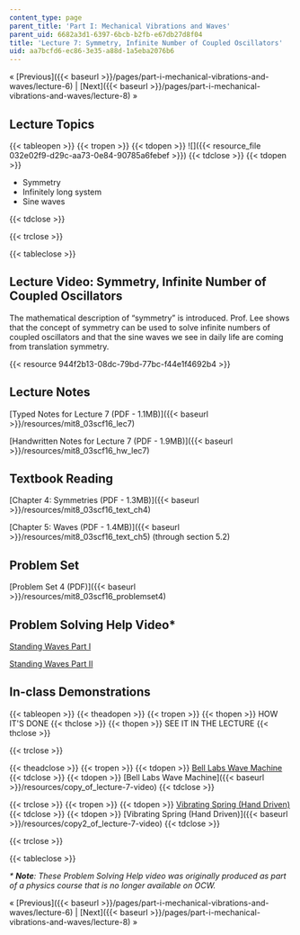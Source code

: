 ```yaml
---
content_type: page
parent_title: 'Part I: Mechanical Vibrations and Waves'
parent_uid: 6682a3d1-6397-6bcb-b2fb-e67db27d8f04
title: 'Lecture 7: Symmetry, Infinite Number of Coupled Oscillators'
uid: aa7bcfd6-ec86-3e35-a88d-1a5eba2076b6
---
```


« [Previous]({{< baseurl >}}/pages/part-i-mechanical-vibrations-and-waves/lecture-6) | [Next]({{< baseurl >}}/pages/part-i-mechanical-vibrations-and-waves/lecture-8) »

Lecture Topics
--------------

{{< tableopen >}}
{{< tropen >}}
{{< tdopen >}}
![]({{< resource_file 032e02f9-d29c-aa73-0e84-90785a6febef >}})
{{< tdclose >}}
{{< tdopen >}}


*   Symmetry
*   Infinitely long system
*   Sine waves


{{< tdclose >}}

{{< trclose >}}

{{< tableclose >}}

Lecture Video: Symmetry, Infinite Number of Coupled Oscillators
---------------------------------------------------------------

The mathematical description of “symmetry” is introduced. Prof. Lee shows that the concept of symmetry can be used to solve infinite numbers of coupled oscillators and that the sine waves we see in daily life are coming from translation symmetry.

{{< resource 944f2b13-08dc-79bd-77bc-f44e1f4692b4 >}}

Lecture Notes
-------------

[Typed Notes for Lecture 7 (PDF - 1.1MB)]({{< baseurl >}}/resources/mit8_03scf16_lec7)

[Handwritten Notes for Lecture 7 (PDF - 1.9MB)]({{< baseurl >}}/resources/mit8_03scf16_hw_lec7)

Textbook Reading
----------------

[Chapter 4: Symmetries (PDF - 1.3MB)]({{< baseurl >}}/resources/mit8_03scf16_text_ch4) 

[Chapter 5: Waves (PDF - 1.4MB)]({{< baseurl >}}/resources/mit8_03scf16_text_ch5) (through section 5.2) 

Problem Set
-----------

[Problem Set 4 (PDF)]({{< baseurl >}}/resources/mit8_03scf16_problemset4)

Problem Solving Help Video\*
----------------------------

[Standing Waves Part I](/courses/res-8-005-vibrations-and-waves-problem-solving-fall-2012/pages/problem-solving-videos/standing-waves-part-i-1)

[Standing Waves Part II](/courses/res-8-005-vibrations-and-waves-problem-solving-fall-2012/pages/problem-solving-videos/standing-waves-part-ii-1)

In-class Demonstrations
-----------------------

{{< tableopen >}}
{{< theadopen >}}
{{< tropen >}}
{{< thopen >}}
HOW IT'S DONE
{{< thclose >}}
{{< thopen >}}
SEE IT IN THE LECTURE
{{< thclose >}}

{{< trclose >}}

{{< theadclose >}}
{{< tropen >}}
{{< tdopen >}}
[Bell Labs Wave Machine](https://physics.montana.edu/demonstrations/apparatus/3_oscillationsandwaves/demos/belllabswavemachine.html)
{{< tdclose >}}
{{< tdopen >}}
[Bell Labs Wave Machine]({{< baseurl >}}/resources/copy_of_lecture-7-video)
{{< tdclose >}}

{{< trclose >}}
{{< tropen >}}
{{< tdopen >}}
[Vibrating Spring (Hand Driven)](http://tsgphysics.mit.edu/front/?page=demo.php&letnum=C%2035&show=0)
{{< tdclose >}}
{{< tdopen >}}
[Vibrating Spring (Hand Driven)]({{< baseurl >}}/resources/copy2_of_lecture-7-video)
{{< tdclose >}}

{{< trclose >}}

{{< tableclose >}}

_\* **Note**: These Problem Solving Help video was originally produced as part of a physics course that is no longer available on OCW._

« [Previous]({{< baseurl >}}/pages/part-i-mechanical-vibrations-and-waves/lecture-6) | [Next]({{< baseurl >}}/pages/part-i-mechanical-vibrations-and-waves/lecture-8) »